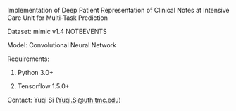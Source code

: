 
Implementation of Deep Patient Representation of Clinical Notes at Intensive Care Unit for Multi-Task Prediction

Dataset: mimic v1.4 NOTEEVENTS 

Model: Convolutional Neural Network


Requirements:

1. Python 3.0+

2. Tensorflow 1.5.0+




Contact: Yuqi Si (Yuqi.Si@uth.tmc.edu)
